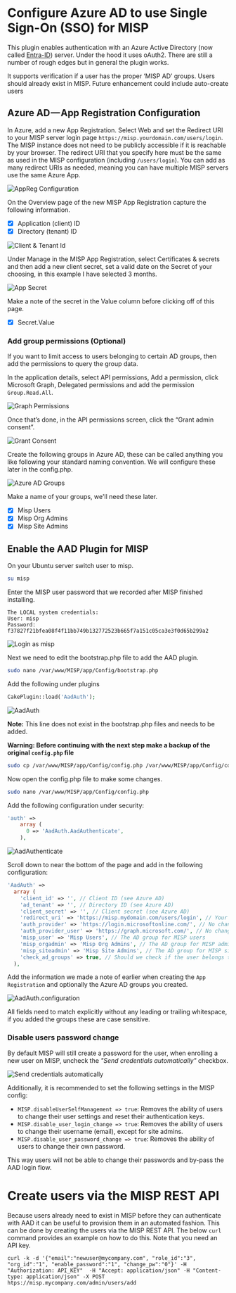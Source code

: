 # Configure Azure AD to use Single Sign-On (SSO) for MISP

This plugin enables authentication with an Azure Active Directory (now called [Entra-ID](https://www.microsoft.com/en-us/security/business/identity-access/microsoft-entra-id)) server. Under the hood it uses oAuth2. There are still a number of rough edges but in general the plugin works.

It supports verification if a user has the proper ‘MISP AD’ groups. Users should already exist in MISP. Future enhancement could include auto-create users

## Azure AD — App Registration Configuration

In Azure, add a new App Registration. Select Web and set the Redirect URI to your MISP server login page `https://misp.yourdomain.com/users/login`. The MISP instance does not need to be publicly accessible if it is reachable by your browser. The redirect URI that you specify here must be the same as used in the MISP configuration (including `/users/login`). You can add as many redirect URIs as needed, meaning you can have multiple MISP servers use the same Azure App.

![AppReg Configuration](.images/Picture29.png)

On the Overview page of the new MISP App Registration capture the following information.

- [x] Application (client) ID
- [x] Directory (tenant) ID

![Client & Tenant Id](.images/Picture30.png)

Under Manage in the MISP App Registration, select Certificates & secrets and then add a new client secret, set a valid date on the Secret of your choosing, in this example I have selected 3 months.

![App Secret](.images/Picture31.png)

Make a note of the secret in the Value column before clicking off of this page.

- [x] Secret.Value

### Add group permissions (Optional)

If you want to limit access to users belonging to certain AD groups, then add the permissions to query the group data.

In the application details, select API permissions, Add a permission, click Microsoft Graph, Delegated permissions and add the permission `Group.Read.All`.

![Graph Permissions](.images/Picture32.png)

Once that’s done, in the API permissions screen, click the “Grant admin consent”.

![Grant Consent](.images/Picture33.png)

Create the following groups in Azure AD, these can be called anything you like following your standard naming convention. We will configure these later in the config.php.

![Azure AD Groups](.images/Picture34.png)

Make a name of your groups, we'll need these later.

- [x] Misp Users
- [x] Misp Org Admins
- [x] Misp Site Admins

## Enable the AAD Plugin for MISP

On your Ubuntu server switch user to misp.

```BASH
su misp
```

Enter the MISP user password that we recorded after MISP finished installing.

```TEXT
The LOCAL system credentials:
User: misp
Password: f37827f21bfea08f4f11bb749b132772523b665f7a151c05ca3e3f0d65b299a2 
```

![Login as misp](.images/Picture35.png)

Next we need to edit the bootstrap.php file to add the AAD plugin.

```BASH
sudo nano /var/www/MISP/app/Config/bootstrap.php
```

Add the following under plugins

```PHP
CakePlugin::load('AadAuth');
```

![AadAuth](.images/Picture36.png)

**Note:** This line does not exist in the bootstrap.php files and needs to be added.

**Warning: Before continuing with the next step make a backup of the original `config.php` file**

```BASH
sudo cp /var/www/MISP/app/Config/config.php /var/www/MISP/app/Config/config.orig.php
```

Now open the config.php file to make some changes.

```BASH
sudo nano /var/www/MISP/app/Config/config.php
```

Add the following configuration under security:

```PHP
'auth' =>
    array (
      0 => 'AadAuth.AadAuthenticate',
    ),
```

![AadAuthenticate](.images/Picture37.png)

Scroll down to near the bottom of the page and add in the following configuration:

```PHP
'AadAuth' =>
  array (
    'client_id' => '', // Client ID (see Azure AD)
    'ad_tenant' => '', // Directory ID (see Azure AD)
    'client_secret' => '', // Client secret (see Azure AD)
    'redirect_uri' => 'https://misp.mydomain.com/users/login', // Your MISP URI, must be the same as in Azure AD
    'auth_provider' => 'https://login.microsoftonline.com/', // No change required
    'auth_provider_user' => 'https://graph.microsoft.com/', // No change required
    'misp_user' => 'Misp Users', // The AD group for MISP users
    'misp_orgadmin' => 'Misp Org Admins', // The AD group for MISP administrators
    'misp_siteadmin' => 'Misp Site Admins', // The AD group for MISP site administrators
    'check_ad_groups' => true, // Should we check if the user belongs to one of the above AD groups?
  ),
```

Add the information we made a note of earlier when creating the `App Registration` and optionally the Azure AD groups you created.

![AadAuth.configuration](.images/Picture38.png)

All fields need to match explicitly without any leading or trailing whitespace, if you added the groups these are case sensitive.

### Disable users password change
By default MISP will still create a password for the user, when enrolling a new user on MISP, uncheck the _"Send credentials automatically"_ checkbox.

![Send credentials automatically](.images/Picture39.png)

Additionally, it is recommended to set the following settings in the MISP config:

* `MISP.disableUserSelfManagement => true`: Removes the ability of users to change their user settings and reset their authentication keys.
* `MISP.disable_user_login_change => true`: Removes the ability of users to change their username (email), except for site admins.
* `MISP.disable_user_password_change => true`: Removes the ability of users to change their own password.

This way users will not be able to change their passwords and by-pass the AAD login flow.

# Create users via the MISP REST API

Because users already need to exist in MISP before they can authenticate with AAD it can be useful to provision them in an automated fashion. This can be done by creating the users via the MISP REST API. The below `curl` command provides an example on how to do this. Note that you need an API key.

```
curl -k -d '{"email":"newuser@mycompany.com", "role_id":"3", "org_id":"1", "enable_password":"1", "change_pw":"0"}' -H "Authorization: API_KEY"  -H "Accept: application/json" -H "Content-type: application/json" -X POST htps://misp.mycompany.com/admin/users/add
```
